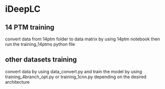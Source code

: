 # iDeepLC
## 14 PTM training
convert data from 14ptm folder to data matrix by using 14ptm notebook then run the training_14ptms python file

## other datasets training
convert data by using data_convert.py and train the model by using training_4branch_opt.py or training_1cnn.py depending on the desired architecture
